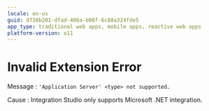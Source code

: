 ```yaml
---
locale: en-us
guid: d738b201-dfad-406a-b08f-6c88a324fde5
app_type: traditional web apps, mobile apps, reactive web apps
platform-version: o11
---
```


# Invalid Extension Error

Message
:   `'Application Server' <type> not supported.`

Cause
:   Integration Studio only supports Microsoft .NET integration.

